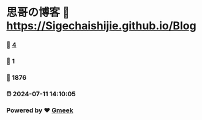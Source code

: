 # 思哥の博客 :link: https://Sigechaishijie.github.io/Blog 
### :page_facing_up: [4](https://Sigechaishijie.github.io/Blog/tag.html) 
### :speech_balloon: 1 
### :hibiscus: 1876 
### :alarm_clock: 2024-07-11 14:10:05 
### Powered by :heart: [Gmeek](https://github.com/Meekdai/Gmeek)
